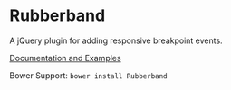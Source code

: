 Rubberband
==========

A jQuery plugin for adding responsive breakpoint events. 

[Documentation and Examples](http://www.benplum.com/projects/rubberband/)

Bower Support: `bower install Rubberband`